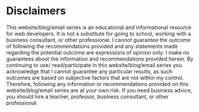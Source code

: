 # Disclaimers

This website/blog/email series is an educational and informational resource for web developers. It is not a substitute for going to school, working with a business consultant, or other professional. I cannot guarantee the outcome of following the recommendations provided and any statements made regarding the potential outcome are expressions of opinion only. I make no guarantees about the information and recommendations provided herein. By continuing to use/ read/participate in this website/blog/email series you acknowledge that I cannot guarantee any particular results, as such outcomes are based on subjective factors that are not within my control. Therefore, following any information or recommendations provided on this website/blog/email series are at your own risk. If you need business advice, you should hire a teacher, professor, business consultant, or other professional.
